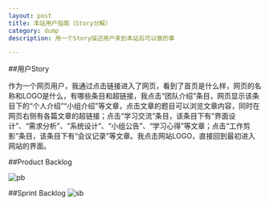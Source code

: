 ```yaml
---
layout: post
title: 本站用户指南（Story分解）
category: dump
description: 用一个Story描述用户来到本站后可以做的事

---
```



##用户Story

作为一个网页用户，我通过点击链接进入了网页，看到了首页是什么样，网页的名称和LOGO是什么，有哪些条目和超链接，我点击“团队介绍”条目，网页显示该条目下的“个人介绍”“小组介绍”等文章，点击文章的题目可以浏览文章内容，同时在网页右侧有各篇文章的超链接；点击“学习交流”条目，该条目下有“界面设计”、“需求分析”、“系统设计”、“小组公告”、“学习心得”等文章；点击“工作剪影”条目，该条目下有“会议记录”等文章。我点击网站LOGO，直接回到最初进入网站的界面。

##Product Backlog

![pb](http://7xv1wo.com1.z0.glb.clouddn.com/product-backlog.png)

##Sprint Backlog
![sb](http://7xv1wo.com1.z0.glb.clouddn.com/sprint-backlog.png)

